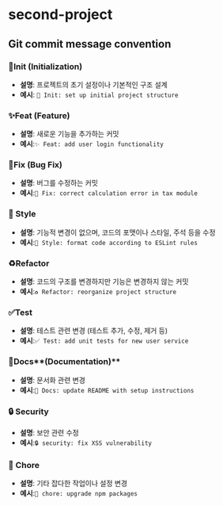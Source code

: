 # second-project

## Git commit message convention
### 🎉Init (Initialization)
- **설명**: 프로젝트의 초기 설정이나 기본적인 구조 설계
- **예시**: `🎉 Init: set up initial project structure`

### ✨Feat (Feature)
- **설명**: 새로운 기능을 추가하는 커밋
- **예시**:`✨ Feat: add user login functionality`

### 🐛**Fix (Bug Fix)**
- **설명**: 버그를 수정하는 커밋
- **예시**:`🐛 Fix: correct calculation error in tax module`

### **🎨 Style**
- **설명**: 기능적 변경이 없으며, 코드의 포맷이나 스타일, 주석 등을 수정
- **예시**:`🎨 Style: format code according to ESLint rules`

### ♻️Refactor
- **설명**: 코드의 구조를 변경하지만 기능은 변경하지 않는 커밋
- **예시**:`♻️ Refactor: reorganize project structure`

### ✅Test
- **설명**: 테스트 관련 변경 (테스트 추가, 수정, 제거 등)
- **예시**:`✅ Test: add unit tests for new user service`

### 📝Docs**(Documentation)**
- **설명**: 문서화 관련 변경
- **예시**:`📝 Docs: update README with setup instructions`

### **🔒 Security**
- **설명**: 보안 관련 수정
- **예시**:`🔒 security: fix XSS vulnerability`

### **🚀 Chore**
- **설명**: 기타 잡다한 작업이나 설정 변경
- **예시**:`🚀 chore: upgrade npm packages`

